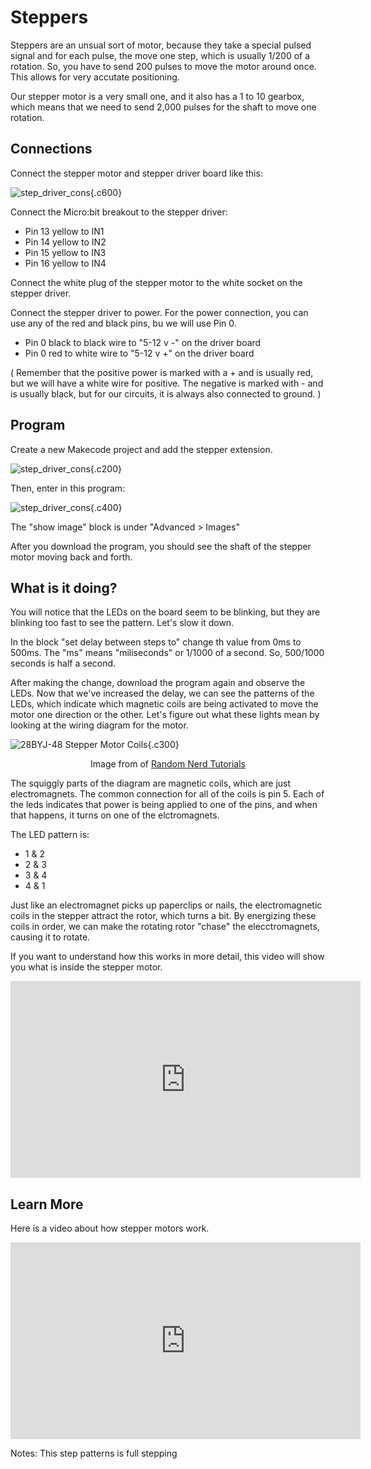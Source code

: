 # Steppers

Steppers are an unsual sort of motor, because they take a special pulsed signal
and for each pulse, the move one step, which is usually 1/200 of a rotation. So,
you have to send 200 pulses to move the motor around once. This allows for very
accutate positioning. 

Our stepper motor is a very small one, and it also has a 1 to 10 gearbox, which
means that we need to send 2,000 pulses for the shaft to move one rotation. 



## Connections

Connect the stepper motor and stepper driver board like this:

![step_driver_cons](/images/stepper-connections.png){.c600}

Connect the Micro:bit breakout to the stepper driver:

* Pin 13 yellow to IN1
* Pin 14 yellow to IN2
* Pin 15 yellow to IN3
* Pin 16 yellow to IN4

Connect the white plug of the stepper motor to the white socket
on the stepper driver. 

Connect the stepper driver to power. For the power connection, 
you can use any of the red and black pins, bu we will use Pin 0.

* Pin 0 black to black wire to "5-12 v -" on the driver board
* Pin 0 red to white wire to "5-12 v +" on the driver board

( Remember that the positive power is marked with a + and is usually red, but we
will have a white wire for positive. The negative is marked with - and is
usually black, but for our circuits, it is always also connected to ground. )

## Program

Create a new Makecode project and add the stepper extension. 

![step_driver_cons](/images/stepper-extension.png){.c200}

Then, enter in this program:

![step_driver_cons](/images/stepper-program.png){.c400}

The "show image" block is under "Advanced > Images"

After you download the program, you should see the shaft of the stepper motor
moving back and forth. 

## What is it doing?

You will notice that the LEDs on the board seem to be blinking, but they are
blinking too fast to see the pattern. Let's slow it down. 

In the block "set delay between steps to" change th value from 0ms to 500ms. The
"ms" means "miliseconds" or 1/1000 of a second. So, 500/1000 seconds is half a
second. 

After making the change, download the program again and observe the LEDs. Now that 
we've increased the delay, we can see the patterns of the LEDs, which indicate which 
magnetic coils are being activated to move the motor one direction or the other.  Let's
figure out what these lights mean by looking at the wiring diagram for the
motor. 

![28BYJ-48 Stepper Motor Coils](https://i0.wp.com/randomnerdtutorials.com/wp-content/uploads/2021/07/28BYJ-48-stepper-motor-coils.png){.c300}


<p style="text-align: center;">Image from of 
<a href="https://randomnerdtutorials.com/esp32-stepper-motor-28byj-48-uln2003/">Random Nerd Tutorials</a></p>


The squiggly parts of the diagram are magnetic coils, which are just
electromagnets. The common connection for all of the coils is pin 5. Each of the
leds indicates that power is being applied to one of the pins, and when that
happens, it turns on one of the elctromagnets. 

 The LED pattern is:

* 1 & 2
* 2 & 3
* 3 & 4
* 4 & 1

Just like an electromagnet picks up paperclips or nails, the electromagnetic
coils in the stepper attract the rotor, which turns a bit. By energizing these
coils in order, we can make the rotating rotor "chase" the elecctromagnets,
causing it to rotate. 

If you want to understand how this works in more detail, this video will show
you what is inside the stepper motor. 

<iframe width="560" height="315" src="https://www.youtube.com/embed/15K9N1yVnhc?si=-cb7BW_i3sVBzvKy" title="YouTube video player" frameborder="0" allow="accelerometer; autoplay; clipboard-write; encrypted-media; gyroscope; picture-in-picture; web-share" referrerpolicy="strict-origin-when-cross-origin" allowfullscreen></iframe>

## Learn More

Here is a video about how stepper motors work. 

<iframe width="560" height="315" src="https://www.youtube.com/embed/09Mpkjcr0bo?si=bpWG_u25pt-ZeTkU" title="YouTube video player" frameborder="0" allow="accelerometer; autoplay; clipboard-write; encrypted-media; gyroscope; picture-in-picture; web-share" referrerpolicy="strict-origin-when-cross-origin" allowfullscreen></iframe>


Notes: This step patterns is full stepping